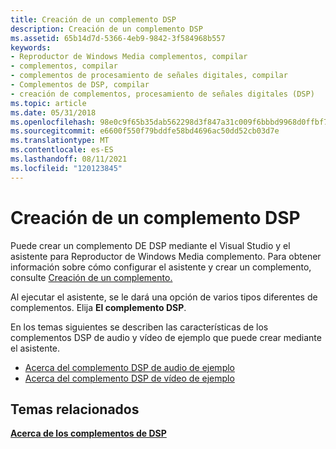 ```yaml
---
title: Creación de un complemento DSP
description: Creación de un complemento DSP
ms.assetid: 65b14d7d-5366-4eb9-9842-3f584968b557
keywords:
- Reproductor de Windows Media complementos, compilar
- complementos, compilar
- complementos de procesamiento de señales digitales, compilar
- Complementos de DSP, compilar
- creación de complementos, procesamiento de señales digitales (DSP)
ms.topic: article
ms.date: 05/31/2018
ms.openlocfilehash: 98e0c9f65b35dab562298d3f847a31c009f6bbbd9968d0ffbf7333606d6a01af
ms.sourcegitcommit: e6600f550f79bddfe58bd4696ac50dd52cb03d7e
ms.translationtype: MT
ms.contentlocale: es-ES
ms.lasthandoff: 08/11/2021
ms.locfileid: "120123845"
---
```

# <a name="building-a-dsp-plug-in"></a>Creación de un complemento DSP

Puede crear un complemento DE DSP mediante el Visual Studio y el asistente para Reproductor de Windows Media complemento. Para obtener información sobre cómo configurar el asistente y crear un complemento, consulte [Creación de un complemento.](building-a-plug-in.md)

Al ejecutar el asistente, se le dará una opción de varios tipos diferentes de complementos. Elija **El complemento DSP**.

En los temas siguientes se describen las características de los complementos DSP de audio y vídeo de ejemplo que puede crear mediante el asistente.

-   [Acerca del complemento DSP de audio de ejemplo](about-the-sample-audio-dsp-plug-in.md)
-   [Acerca del complemento DSP de vídeo de ejemplo](about-the-sample-video-dsp-plug-in.md)

## <a name="related-topics"></a>Temas relacionados

<dl> <dt>

[**Acerca de los complementos de DSP**](about-dsp-plug-ins.md)
</dt> </dl>

 

 




